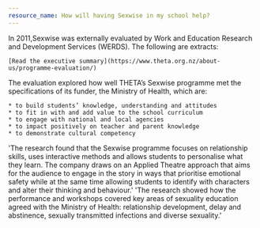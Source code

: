 ```yaml
---
resource_name: How will having Sexwise in my school help?
---
```


In 2011,Sexwise was externally evaluated by Work and Education Research and Development Services (WERDS). The following are extracts:
   
    
    [Read the executive summary](https://www.theta.org.nz/about-us/programme-evaluation/)


The evaluation explored how well THETA’s Sexwise programme met the specifications of its funder, the Ministry of Health, which are:

    * to build students’ knowledge, understanding and attitudes
    * to fit in with and add value to the school curriculum
    * to engage with national and local agencies
    * to impact positively on teacher and parent knowledge
    * to demonstrate cultural competency

'The research found that the Sexwise programme focuses on relationship skills, uses interactive methods and allows students to personalise what they learn. The company draws on an Applied Theatre approach that aims for the audience to engage in the story in ways that prioritise emotional safety while at the same time allowing students to identify with characters and alter their thinking and behaviour.'
'The research showed how the performance and workshops covered key areas of sexuality education agreed with the Ministry of Health: relationship development, delay and abstinence, sexually transmitted infections and diverse sexuality.'